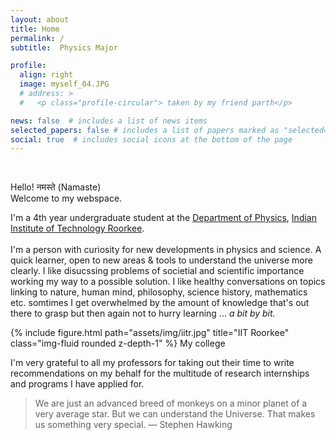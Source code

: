 ```yaml
---
layout: about
title: Home
permalink: /
subtitle:  Physics Major

profile:
  align: right 
  image: myself_04.JPG
  # address: >
  #   <p class="profile-circular"> taken by my friend parth</p>

news: false  # includes a list of news items
selected_papers: false # includes a list of papers marked as "selected={true}"
social: true  # includes social icons at the bottom of the page
---
```

<br>

Hello! नमस्ते (Namaste) <br>Welcome to my webspace. 
<p> 
  I'm a 4th year undergraduate student at the <a href="https://ph.iitr.ac.in/departments/PH/pages/index.html">Department of Physics</a>, <a href="https://new.iitr.ac.in/">Indian Institute of Technology Roorkee</a>. <br> <br> I'm a person with curiosity for new developments in physics and science. A quick learner, open to new areas & tools to understand the universe more clearly. I like disucssing problems of societial and scientific importance working my way to a possible solution. I like healthy conversations on topics linking to nature, human mind, philosophy, science history, mathematics etc. somtimes I get overwhelmed by the amount of knowledge that's out there to grasp but then again not to hurry learning ... <i>a bit by bit.</i> 
</p>

<div class="row justify-content-sm">
    <div class="col-sm-6  mt-3 mt-md-0">
        {% include figure.html path="assets/img/iitr.jpg" title="IIT Roorkee" class="img-fluid rounded z-depth-1" %}
      My college
    </div>
</div>

<p class="header-bar"> 
  I'm very grateful to all my professors for taking out their time to write recommendations on my behalf for the multitude of research internships and programs I have applied for.
</p>

<blockquote> 
  We are just an advanced breed of monkeys on a minor planet of a very average star. But we can understand the Universe. That makes us something very special. ― Stephen Hawking 
</blockquote>
